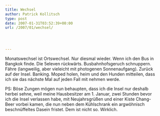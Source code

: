 ```yaml
---
title: Wechsel
author: Patrick Kollitsch
type: post
date: 2007-01-31T03:52:39+00:00
url: /2007/01/wechsel/




---
```

Monatswechsel ist Ortswechsel. Nur diesmal wieder. Wenn ich den Bus in Bangkok finde. Die 5eleven r&uuml;ckw&auml;rts. Busbahnhofsgeruch schnuppern. F&auml;hre (langweilig, aber vieleicht mit photogenen Sonnenaufgang). Zur&uuml;ck auf der Insel. Banking. Moped holen, heim und den Hunden mitteilen, dass ich sie das n&auml;chste Mal auf jeden Fall mit nehmen werde.

PS: B&ouml;se Zungen m&ouml;gen nun behaupten, dass ich die Insel nur deshalb herbei sehne, weil meine Hausbesitzer am 1. Januar, zwei Stunden bevor ich die Insel verlassen habe, mit Neujahrsgr&uuml;&szlig;en und einer Kiste Chang-Beer vorbei kamen, die nun neben dem K&uuml;hlschrank ein argw&ouml;hnisch beschn&uuml;ffeltes Dasein fristet. Dem ist nicht so. Wirklich.
